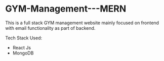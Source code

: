 # GYM-Management---MERN
This is a full stack GYM management website mainly focused on frontend with email functionality as part of backend.

Tech Stack Used: 
  - React Js
  - MongoDB
